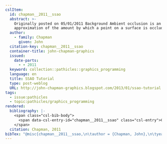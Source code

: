 ```yaml
---
cslItem:
  id: chapman__2011__ssao
  abstract: >-
    Originally posted on 05/01/2011 Background Ambient occlusion is an
    approximation of the amount by which a point on a surface is occluded ...
  author:
    - family: Chapman
      given: John
  citation-key: chapman__2011__ssao
  container-title: john-chapman-graphics
  issued:
    date-parts:
      - - 2011
  keyword: collection::pathicles::graphics_programming
  language: en
  title: SSAO Tutorial
  type: post-weblog
  URL: http://john-chapman-graphics.blogspot.com/2013/01/ssao-tutorial.html
tags:
  - issue:pathicles
  - topic:pathicles/graphics_programming
rendered:
  bibliography: |-
    <span class="csl-bib-body">
      <span data-csl-entry-id="chapman__2011__ssao" class="csl-entry">Chapman, J. 2011. SSAO Tutorial. <i>John-Chapman-Graphics</i>. <a href='http://john-chapman-graphics.blogspot.com/2013/01/ssao-tutorial.html'>http://john-chapman-graphics.blogspot.com/2013/01/ssao-tutorial.html</a></span>
    </span>
  citation: Chapman, 2011
bibTex: "@misc{chapman__2011__ssao,\n\tauthor = {Chapman, John},\n\tyear = {2011},\n\ttitle = {SSAO {Tutorial}},\n\thowpublished = {http://john-chapman-graphics.blogspot.com/2013/01/ssao-tutorial.html},\n}\n\n"
---
```


